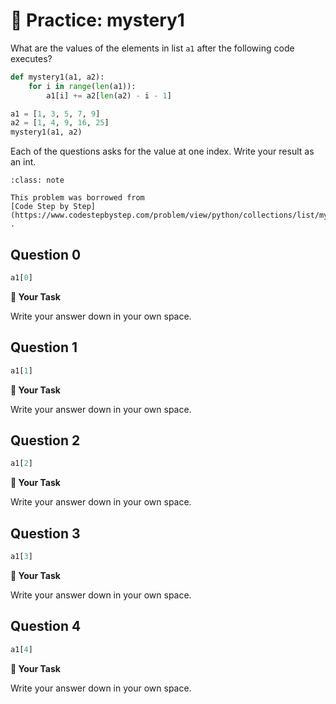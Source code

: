 # 🚧 Practice: mystery1

What are the values of the elements in list `a1` after the following code executes?  

```python
def mystery1(a1, a2):
    for i in range(len(a1)):
        a1[i] += a2[len(a2) - i - 1]

a1 = [1, 3, 5, 7, 9]
a2 = [1, 4, 9, 16, 25]
mystery1(a1, a2)
```

Each of the questions asks for the value at one index. Write your result as an int.  


```{admonition} Note
:class: note

This problem was borrowed from
[Code Step by Step](https://www.codestepbystep.com/problem/view/python/collections/list/mystery1)
.

```

 

## Question 0

```python
a1[0]
```

 



**📝 Your Task**

Write your answer down in your own space.

## Question 1

```python
a1[1]
```

 



**📝 Your Task**

Write your answer down in your own space.

## Question 2

```python
a1[2]
```

 



**📝 Your Task**

Write your answer down in your own space.

## Question 3

```python
a1[3]
```

 



**📝 Your Task**

Write your answer down in your own space.

## Question 4

```python
a1[4]
```

 



**📝 Your Task**

Write your answer down in your own space.

